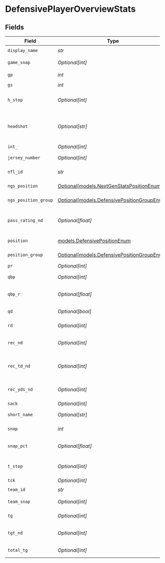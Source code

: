 # DefensivePlayerOverviewStats


## Fields

| Field                                                                                  | Type                                                                                   | Required                                                                               | Description                                                                            | Example                                                                                |
| -------------------------------------------------------------------------------------- | -------------------------------------------------------------------------------------- | -------------------------------------------------------------------------------------- | -------------------------------------------------------------------------------------- | -------------------------------------------------------------------------------------- |
| `display_name`                                                                         | *str*                                                                                  | :heavy_check_mark:                                                                     | Player's full name                                                                     | Cameron Heyward                                                                        |
| `game_snap`                                                                            | *Optional[int]*                                                                        | :heavy_minus_sign:                                                                     | Defensive snaps played in games                                                        | 140                                                                                    |
| `gp`                                                                                   | *int*                                                                                  | :heavy_check_mark:                                                                     | Games played                                                                           | 3                                                                                      |
| `gs`                                                                                   | *int*                                                                                  | :heavy_check_mark:                                                                     | Games started                                                                          | 3                                                                                      |
| `h_stop`                                                                               | *Optional[int]*                                                                        | :heavy_minus_sign:                                                                     | Hard stops (tackles for loss or no gain)                                               | 0                                                                                      |
| `headshot`                                                                             | *Optional[str]*                                                                        | :heavy_minus_sign:                                                                     | URL to player headshot image (contains formatInstructions placeholder)                 | https://static.www.nfl.com/image/upload/formatInstructions/league/vfql05jp29d2pltrlwqz |
| `int_`                                                                                 | *Optional[int]*                                                                        | :heavy_minus_sign:                                                                     | Interceptions                                                                          | 0                                                                                      |
| `jersey_number`                                                                        | *Optional[int]*                                                                        | :heavy_minus_sign:                                                                     | Player's jersey number                                                                 | 97                                                                                     |
| `nfl_id`                                                                               | *str*                                                                                  | :heavy_check_mark:                                                                     | NFL player identifier                                                                  | 37104                                                                                  |
| `ngs_position`                                                                         | [Optional[models.NextGenStatsPositionEnum]](../models/nextgenstatspositionenum.md)     | :heavy_minus_sign:                                                                     | Next Gen Stats player position                                                         |                                                                                        |
| `ngs_position_group`                                                                   | [Optional[models.DefensivePositionGroupEnum]](../models/defensivepositiongroupenum.md) | :heavy_minus_sign:                                                                     | Defensive position group                                                               |                                                                                        |
| `pass_rating_nd`                                                                       | *Optional[float]*                                                                      | :heavy_minus_sign:                                                                     | Passer rating allowed when targeted (no data excluded)                                 | 0                                                                                      |
| `position`                                                                             | [models.DefensivePositionEnum](../models/defensivepositionenum.md)                     | :heavy_check_mark:                                                                     | Defensive player position                                                              |                                                                                        |
| `position_group`                                                                       | [Optional[models.DefensivePositionGroupEnum]](../models/defensivepositiongroupenum.md) | :heavy_minus_sign:                                                                     | Defensive position group                                                               |                                                                                        |
| `pr`                                                                                   | *Optional[int]*                                                                        | :heavy_minus_sign:                                                                     | Pass rush snaps                                                                        | 79                                                                                     |
| `qbp`                                                                                  | *Optional[int]*                                                                        | :heavy_minus_sign:                                                                     | Quarterback pressures                                                                  | 8                                                                                      |
| `qbp_r`                                                                                | *Optional[float]*                                                                      | :heavy_minus_sign:                                                                     | Quarterback pressure rate (0-1)                                                        | 0.10127                                                                                |
| `qd`                                                                                   | *Optional[bool]*                                                                       | :heavy_minus_sign:                                                                     | Qualified defender status                                                              | true                                                                                   |
| `rd`                                                                                   | *Optional[int]*                                                                        | :heavy_minus_sign:                                                                     | Run defense snaps                                                                      | 61                                                                                     |
| `rec_nd`                                                                               | *Optional[int]*                                                                        | :heavy_minus_sign:                                                                     | Receptions allowed (no data excluded)                                                  | 0                                                                                      |
| `rec_td_nd`                                                                            | *Optional[int]*                                                                        | :heavy_minus_sign:                                                                     | Receiving touchdowns allowed (no data excluded)                                        | 0                                                                                      |
| `rec_yds_nd`                                                                           | *Optional[int]*                                                                        | :heavy_minus_sign:                                                                     | Receiving yards allowed (no data excluded)                                             | 0                                                                                      |
| `sack`                                                                                 | *Optional[int]*                                                                        | :heavy_minus_sign:                                                                     | Sacks                                                                                  | 1                                                                                      |
| `short_name`                                                                           | *Optional[str]*                                                                        | :heavy_minus_sign:                                                                     | Abbreviated player name                                                                | Ca.Heyward                                                                             |
| `snap`                                                                                 | *int*                                                                                  | :heavy_check_mark:                                                                     | Total defensive snaps played                                                           | 140                                                                                    |
| `snap_pct`                                                                             | *Optional[float]*                                                                      | :heavy_minus_sign:                                                                     | Percentage of team snaps played (0-1)                                                  | 0.71066                                                                                |
| `t_stop`                                                                               | *Optional[int]*                                                                        | :heavy_minus_sign:                                                                     | Tackle stops (successful tackles)                                                      | 12                                                                                     |
| `tck`                                                                                  | *Optional[int]*                                                                        | :heavy_minus_sign:                                                                     | Total tackles                                                                          | 14                                                                                     |
| `team_id`                                                                              | *str*                                                                                  | :heavy_check_mark:                                                                     | Team identifier                                                                        | 3900                                                                                   |
| `team_snap`                                                                            | *Optional[int]*                                                                        | :heavy_minus_sign:                                                                     | Total team defensive snaps                                                             | 197                                                                                    |
| `tg`                                                                                   | *Optional[int]*                                                                        | :heavy_minus_sign:                                                                     | Team games for player                                                                  | 3                                                                                      |
| `tgt_nd`                                                                               | *Optional[int]*                                                                        | :heavy_minus_sign:                                                                     | Times targeted in coverage (no data excluded)                                          | 0                                                                                      |
| `total_tg`                                                                             | *Optional[int]*                                                                        | :heavy_minus_sign:                                                                     | Total team games in period                                                             | 3                                                                                      |